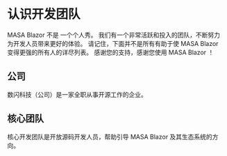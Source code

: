 ﻿# 认识开发团队

MASA Blazor 不是 一个个人秀。 我们有一个非常活跃和投入的团队，不断努力为开发人员带来更好的体验。 请记住，下面并不是所有有助于使 MASA Blazor 变得更强的所有人的详尽列表。 感谢您的支持，感谢您使用 MASA Blazor ！

## 公司

数闪科技（公司）是一家全职从事开源工作的企业。
<team-member name="鬼谷子" 
             position="CTO @ MASA" 
             city="Hangzhou,CN" 
             nationality="Chinese" 
             github-url="https://github.com/doddgu" 
             avatar="https://cdn.masastack.com/stack/images/website/masa-blazor/CompanyUsingUs1.png">
</team-member>

## 核心团队

核心开发团队是开放源码开发人员，帮助引导 MASA Blazor 及其生态系统的方向。

<team-member name="capdiem" 
             position="Developer" 
             city="Hangzhou,CN" 
             nationality="Chinese" 
             github-url="https://github.com/capdiem" 
             avatar="https://cdn.masastack.com/stack/images/website/masa-blazor/avatar3.png">
</team-member>

<team-member name="codding-y" 
             position="Developer" 
             city="Hangzhou,CN" 
             nationality="Chinese" 
             github-url="https://github.com/codding-y" 
             avatar="https://cdn.masastack.com/stack/images/avatar/mr.yan.svg">
</team-member>
